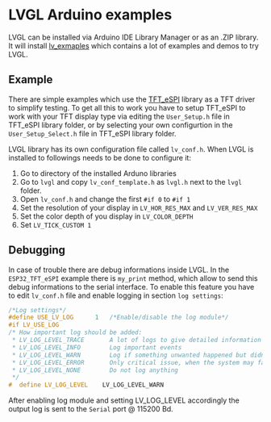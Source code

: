 # LVGL Arduino examples

LVGL can be installed via Arduino IDE Library Manager or as an .ZIP library.
It will install [lv_exmaples](https://github.com/lvgl/lv_examples) which contains a lot of examples and demos to try LVGL.

## Example

There are simple examples which use the [TFT_eSPI](https://github.com/Bodmer/TFT_eSPI) library as a TFT driver to simplify testing. 
To get all this to work you have to setup TFT_eSPI to work with your TFT display type via editing the `User_Setup.h` file in TFT_eSPI library folder, or by selecting your own configurtion in the `User_Setup_Select.h` file in TFT_eSPI library folder.

LVGL library has its own configuration file called `lv_conf.h`. When LVGL is installed to followings needs to be done to configure it:
1. Go to directory of the installed Arduno libraries
2. Go to `lvgl` and copy `lv_conf_template.h` as `lvgl.h` next to the `lvgl` folder.
3. Open `lv_conf.h` and change the first `#if 0` to `#if 1`
4. Set the resolution of your display in `LV_HOR_RES_MAX` and `LV_VER_RES_MAX`
5. Set the color depth of you display in `LV_COLOR_DEPTH`
6. Set `LV_TICK_CUSTOM 1`

## Debugging

In case of trouble there are debug informations inside LVGL. In the `ESP32_TFT_eSPI` example there is `my_print` method, which allow to send this debug informations to the serial interface. To enable this feature you have to edit `lv_conf.h` file and enable logging in section `log settings`:

```c
/*Log settings*/
#define USE_LV_LOG      1   /*Enable/disable the log module*/
#if LV_USE_LOG
/* How important log should be added:
 * LV_LOG_LEVEL_TRACE       A lot of logs to give detailed information
 * LV_LOG_LEVEL_INFO        Log important events
 * LV_LOG_LEVEL_WARN        Log if something unwanted happened but didn't cause a problem
 * LV_LOG_LEVEL_ERROR       Only critical issue, when the system may fail
 * LV_LOG_LEVEL_NONE        Do not log anything
 */
#  define LV_LOG_LEVEL    LV_LOG_LEVEL_WARN
```

After enabling log module and setting LV_LOG_LEVEL accordingly the output log is sent to the `Serial` port @ 115200 Bd.
